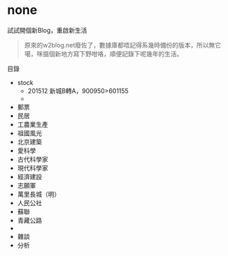 # none
試試開個新Blog，重啟新生活

>原來的w2blog.net廢佐了，數據庫都唔記得系幾時備份的版本，所以無它噶，咪搵個新地方寫下野咁咯，順便記錄下呢幾年的生活。

目錄
* stock
  * 201512 新城B轉A，900950>601155
  * 
* 郵票
 * 民居
 * 工農業生產
 * 祖國風光
 * 北京建築
 * 愛科學
 * 古代科學家
 * 現代科學家
 * 經濟建設
 * 志願軍
 * 萬里長城（明）
 * 人民公社
 * 蘇聯
 * 青藏公路
 * 
* 雜談
* 分析
